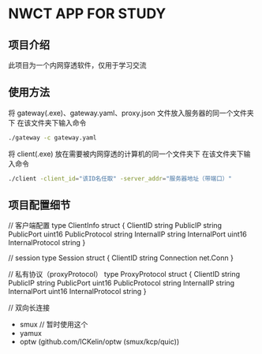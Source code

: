 # NWCT APP FOR STUDY

## 项目介绍

此项目为一个内网穿透软件，仅用于学习交流

## 使用方法

将 gateway(.exe)、gateway.yaml、proxy.json 文件放入服务器的同一个文件夹下
在该文件夹下输入命令

```bash
./gateway -c gateway.yaml
```

将 client(.exe) 放在需要被内网穿透的计算机的同一个文件夹下
在该文件夹下输入命令

```bash
./client -client_id="该ID名任取" -server_addr="服务器地址（带端口）"
```

## 项目配置细节

// 客户端配置
type ClientInfo struct {
    ClientID string
    PublicIP string
    PublicPort uint16
    PublicProtocol string
    InternalIP string
    InternalPort uint16
    InternalProtocol string
}

// session
type Session struct {
    ClientID string
    Connection net.Conn
}

// 私有协议（proxyProtocol）
type ProxyProtocol struct {
    ClientID string
    PublicIP string
    PublicPort uint16
    PublicProtocol string
    InternalIP string
    InternalPort uint16
    InternalProtocol string
}

// 双向长连接

- smux    // 暂时使用这个
- yamux
- optw (github.com/ICKelin/optw (smux/kcp/quic))


